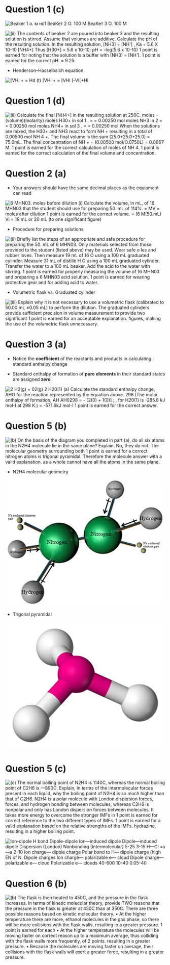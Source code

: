 # Question 1 (c)

 ![Beaker 1 о. м нс1 ВеаКет 2 О. 100 М ВеаКет З О. 100 М
 ](./media/image118.png)
 
 ![(ii) The contents of beaker 2 are poured into beaker 3 and the
 resulting solution is stirred. Assume that volumes are additive.
 Calculate the pH of the resulting solution. In the resulting solution,
 \[NH3\] = \[NH'\] , Ka = 5.6 X 10-10 \[NH4+\] Thus \[H30+\] = 5.6 x
 10-10; pH = -log(5.6 x 10-10) 1 point is earned for noting that the
 solution is a buffer with \[NH3\] = \[NH'\]. 1 point is eamed for the
 correct pH. = 9.25 ](./media/image119.png)

  -  Henderson–Hasselbalch equation

 ![\[VHI + = Hd (t) \[VHI + = \[VHI \[-VI\[+HI ](./media/image120.png)

# Question 1 (d)

 ![(ii) Calculate the final \[NH4+\] in the resulting solution at 250C.
 moles = (volume)(molarity) moles H30+ in sol 1 . = = 0.00250 mol moles
 NH3 in 2 = = 0.00250 mol moles NH4+ in sol 3 . = = 0.00250 mol When
 the solutions are mixed, the H30+ and NH3 react to form NH + resulting
 in a total of 0.00500 mol NH 4 +. The final volume is the sum
 (25.0+25.0+25.0) = 75.0mL. The final concentration of NH + = (0.00500
 mol/O.0750L) = 0.0667 M. 1 point is earned for the correct calculation
 of moles of NH 4. 1 point is eamed for the correct calculation of the
 final volume and concentration. ](./media/image121.png)

# Question 2 (a)

  -  Your answers should have the same decimal places as the equipment
     can read

 ![6 MHN03. moles before dilution (i) Calculate the volume, in mL, of
 16 MHN03 that the student should use for preparing 50. mL of 114%. =
 MV = moles after dilution 1 point is earned for the correct volume. =
 (6 M(50.mL) Vi = 19 mL or 20 mL (to one significant figure)
 ](./media/image122.png)

  -  Procedure for preparing solutions

 ![(ii) Briefly list the steps of an appropriate and safe procedure for
 preparing the 50. mL of 6 MHN03. Only materials selected from those
 provided to the student (listed above) may be used. Wear safe o les
 and rubber loves. Then measure 19 mL of 16 O using a 100 mL graduated
 cylinder. Measure 31 mL of distille H O using a 100 mL graduated
 cylinder. Transfer the water to a 100 mL beaker. Add the acid to the
 water with stirring. 1 point is earned for properly measuring the
 volume of 16 MHN03 and preparing a 6 MHN03 acid solution. 1 point is
 earned for wearing protective gear and for adding acid to water.
 ](./media/image123.png)

  -  Volumetric flask vs. Graduated cylinder

 ![(iii) Explain why it is not necessary to use a volumetric flask
 (calibrated to 50.00 mL ±0.05 mL) to perform the dilution. The
 graduated cylinders provide sufficient precision in volume measurement
 to provide two significant 1 point is earned for an acceptable
 explanation. figures, making the use of the volumetric flask
 unnecessary. ](./media/image124.png)

# Question 3 (a)

  -  Notice the **coefficient** of the reactants and products in
     calculating standard enthalpy change

  -  Standard enthalpy of formation of **pure elements** in their
     standard states are assigned **zero**

 ![2 H2(g) + 02(g) 2 H20(1) (a) Calculate the standard enthalpy change,
 AHO for the reaction represented by the equation above. 298 (The molar
 enthalpy of formation, AH AH0298 = - \[2(0) + 1(0)\] ; , for H20(1) is
 -285.8 kJ mol-I at 298 K.) = -571.6kJ mol-I 1 point is earned for the
 correct answer. ](./media/image125.png)

# Question 5 (b)

 ![(b) On the basis of the diagram you completed in part (a), do all
 six atoms in the N2H4 molecule lie in the same plane? Explain. No,
 they do not. The molecular geometry surrounding both 1 point is earned
 for a correct nitrogen atoms is trigonal pyramidal. Therefore the
 molecule answer with a valid explanation. as a whole cannot have all
 the atoms in the same plane. ](./media/image126.png)

  -  N2H4 molecular geometry

 ![ydrog Nitrogeni o Nitrogen ydrog ](./media/image127.png)

  -  Trigonal
 pyramidal

 ![C:\\8E425445\\852EE352-60A8-43EB-A33B-8042A84EBC3A\_files\\image128.png](./media/image128.png)

# Question 5 (c)

 ![(c) The normal boiling point of N2H4 is 1140C, whereas the normal
 boiling point of C2H6 is —890C. Explain, in terms of the
 intermolecular forces present in each liquid, why the boiling point of
 N2H4 is so much higher than that of C2H6. N2H4 is a polar molecule
 with London dispersion forces, forces, and hydrogen bonding between
 molecules, whereas C2H6 is nonpolar and only has London dispersion
 forces between molecules. It takes more energy to overcome the
 stronger IMFs in 1 point is earned for correct reference to the two
 different types of IMFs. 1 point is earned for a valid explanation
 based on the relative strengths of the IMFs. hydrazine, resulting in a
 higher boiling point. ](./media/image129.png)
 
 ![Ion-dipole H bond Dipole-dipole Ion—induced dipole Dipole—induced
 dipole Dispersion (London) Nonbonding (Intermolecular) 5-25 3-15 H—CI
 •a—a 2-10 Ion charge— dipole charge Polar bond to H— dipole charge
 (high EN of N, Dipole charges Ion charge— polarizable e— cloud Dipole
 charge— polarizable e— cloud Polarizable e— clouds 40-600 10-40
 0.05-40 ](./media/image130.png)

# Question 6 (b)

 ![(b) The flask is then heated to 450C, and the pressure in the flask
 increases. In terms of kinetic molecular theory, provide TWO reasons
 that the pressure in the flask is greater at 450C than at 350C. There
 are three possible reasons based on kinetic molecular theory. • At the
 higher temperature there are more, ethanol molecules in the gas phase,
 so there will be more collisions with the flask walls, resulting in a
 greater pressure. 1 point is earned for each • At the higher
 temperature the molecules will be moving faster on correct reason up
 to a maximum average, thus colliding with the flask walls more
 frequently, of 2 points. resulting in a greater pressure. • Because
 the molecules are moving faster on average, their collisions with the
 flask walls will exert a greater force, resulting in a greater
 pressure. ](./media/image131.png)